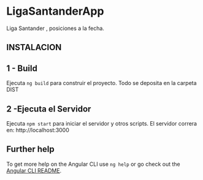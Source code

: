 # LigaSantanderApp

Liga Santander , posiciones a la fecha.

## INSTALACION

## 1 - Build

Ejecuta `ng build` para construir el proyecto. Todo se deposita en la carpeta DIST

## 2 -Ejecuta el Servidor
Ejecuta `npm start` para iniciar el servidor y otros scripts. El servidor correra en: http://localhost:3000


## Further help

To get more help on the Angular CLI use `ng help` or go check out the [Angular CLI README](https://github.com/angular/angular-cli/blob/master/README.md).
